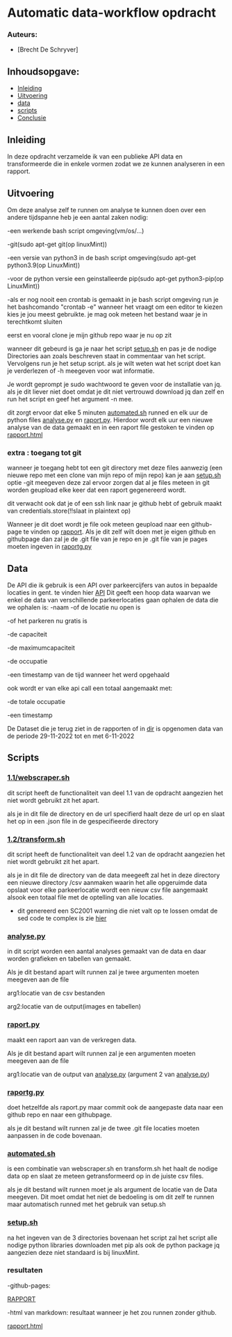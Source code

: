 # Automatic data-workflow opdracht
### Auteurs:
 - [Brecht De Schryver]
## Inhoudsopgave:
 - [Inleiding](#inleiding)
 - [Uitvoering](#uitvoering)
 - [data](#data)
 - [scripts](#resultaten)
 - [Conclusie](#conclusie)
## Inleiding
In deze opdracht verzamelde ik van een publieke API data en transformeerde die in enkele vormen zodat we ze kunnen analyseren in een rapport.
## Uitvoering
Om deze analyse zelf te runnen om analyse te kunnen doen over een andere tijdspanne heb je een aantal zaken nodig:

-een werkende bash script omgeving(vm/os/...)

-git(sudo apt-get git(op linuxMint))

-een versie van python3 in de bash script omgeving(sudo apt-get python3.9(op LinuxMint))

-voor de python versie een geinstalleerde pip(sudo apt-get python3-pip(op LinuxMint))

-als er nog nooit een crontab is gemaakt in je bash script omgeving run je het bashcomando "crontab -e" 
wanneer het vraagt om een editor te kiezen kies je jou meest gebruikte. je mag ook meteen het bestand waar je in terechtkomt sluiten

eerst en vooral clone je mijn github repo waar je nu op zit 

wanneer dit gebeurd is ga je naar het script [setup.sh](https://github.com/BrechtDeSchryver/iataak/blob/main/data-workflow/scripts/setup.sh) en pas je de nodige Directories aan zoals beschreven staat in commentaar van het script. Vervolgens run je het setup script. als je wilt weten wat het script doet kan je verderlezen of -h meegeven voor wat informatie. 

Je wordt geprompt je sudo wachtwoord te geven voor de installatie van jq. als je dit liever niet doet omdat je dit niet vertrouwd download jq dan zelf en run het script en geef het argument -n mee.

dit zorgt ervoor dat elke 5 minuten [automated.sh](https://github.com/BrechtDeSchryver/iataak/blob/main/data-workflow/scripts/automated.sh) runned en elk uur de python files [analyse.py](https://github.com/BrechtDeSchryver/iataak/blob/main/data-workflow/scripts/analyse.py) en [raport.py](https://github.com/BrechtDeSchryver/iataak/blob/main/data-workflow/scripts/report.py). Hierdoor wordt elk uur een nieuwe analyse van de data gemaakt en in een raport file gestoken te vinden op [rapport.html](https://github.com/BrechtDeSchryver/iataak/blob/main/data-workflow/rapport.html)

### extra : toegang tot git 
wanneer je toegang hebt tot een git directory met deze files aanwezig (een nieuwe repo met een clone van mijn repo of mijn repo) kan je aan [setup.sh](https://github.com/BrechtDeSchryver/iataak/blob/main/data-workflow/scripts/setup.sh) optie -git meegeven deze zal ervoor zorgen dat al je files meteen in git worden geupload elke keer dat een raport gegenereerd wordt.

dit verwacht ook dat je of een ssh link naar je github hebt of gebruik maakt van credentials.store(!!slaat in plaintext op)

Wanneer je dit doet wordt je file ook meteen geupload naar een github-page te vinden op [rapport](BrechtDeSchryver.github.io). Als je dit zelf wilt doen met je eigen github en githubpage dan zal je de .git file van je repo en je .git file van je pages moeten ingeven in [raportg.py](https://github.com/BrechtDeSchryver/iataak/blob/main/data-workflow/scripts/reportg.py)
## Data

De API die ik gebruik is een API over parkeercijfers van autos in bepaalde locaties in gent. te vinden hier [API](https://data.stad.gent/api/records/1.0/search/?dataset=bezetting-parkeergarages-real-time&q=&rows=20&facet=name&facet=lastupdate&facet=description&facet=categorie)
Dit geeft een hoop data waarvan we enkel de data van verschillende parkeerlocaties gaan ophalen de data die we ophalen is:
-naam 
-of de locatie nu open is

-of het parkeren nu gratis is

-de capaciteit

-de maximumcapaciteit

-de occupatie 

-een timestamp van de tijd wanneer het werd opgehaald

ook wordt er van elke api call een totaal aangemaakt met:

-de totale occupatie

-een timestamp

De Dataset die je terug ziet in de rapporten of in [dir](https://github.com/BrechtDeSchryver/iataak/blob/main/data-workflow/Data) is opgenomen data van de periode 29-11-2022 tot en met 6-11-2022
## Scripts
### [1.1/webscraper.sh](https://github.com/BrechtDeSchryver/iataak/blob/main/data-workflow/scripts/1.1/webscraper.sh)
dit script heeft de functionaliteit van deel 1.1 van de opdracht aangezien het niet wordt gebruikt zit het apart.

als je in dit file de directory en de url specifierd haalt deze de url op en slaat het op in een .json file in de gespecifieerde directory
### [1.2/transform.sh](https://github.com/BrechtDeSchryver/iataak/blob/main/data-workflow/scripts/transform.sh)
dit script heeft de functionaliteit van deel 1.2 van de opdracht aangezien het niet wordt gebruikt zit het apart.

als je in dit file de directory van de data meegeeft zal het in deze directory een nieuwe directory /csv aanmaken waarin het alle opgeruimde data opslaat voor elke parkeerlocatie wordt een nieuw csv file aangemaakt alsook een totaal file met de optelling van alle locaties.
 - dit genereerd een SC2001 warning die niet valt op te lossen omdat de sed code te complex is zie [hier](https://www.shellcheck.net/wiki/SC2001)

### [analyse.py](https://github.com/BrechtDeSchryver/iataak/blob/main/data-workflow/scripts/analyse.py)
in dit script worden een aantal analyses gemaakt van de data en daar worden grafieken en tabellen van gemaakt.

Als je dit bestand apart wilt runnen zal je twee argumenten moeten meegeven aan de file 

arg1:locatie van de csv bestanden

arg2:locatie van de output(images en tabellen)
### [raport.py](https://github.com/BrechtDeSchryver/iataak/blob/main/data-workflow/scripts/raport.py)
maakt een raport aan van de verkregen data.

Als je dit bestand apart wilt runnen zal je een argumenten moeten meegeven aan de file 

arg1:locatie van de output van [analyse.py](https://github.com/BrechtDeSchryver/iataak/blob/main/data-workflow/scripts/analyse.py) (argument 2 van [analyse.py](https://github.com/BrechtDeSchryver/iataak/blob/main/data-workflow/scripts/analyse.py))
### [raportg.py](https://github.com/BrechtDeSchryver/iataak/blob/main/data-workflow/scripts/raportg.py)
doet hetzelfde als raport.py maar commit ook de aangepaste data naar een github repo en naar een githubpage.

als je dit bestand wilt runnen zal je de twee .git file locaties moeten aanpassen in de code bovenaan.
### [automated.sh](https://github.com/BrechtDeSchryver/iataak/blob/main/data-workflow/scripts/automated.sh)
is een combinatie van webscraper.sh en transform.sh het haalt de nodige data op en slaat ze meteen getransformeerd op in de juiste csv files.

als je dit bestand wilt runnen moet je als argument de locatie van de Data meegeven. Dit moet omdat het niet de bedoeling is om dit zelf te runnen maar automatisch runned met het gebruik van setup.sh
### [setup.sh](https://github.com/BrechtDeSchryver/iataak/blob/main/data-workflow/scripts/setup.sh)
na het ingeven van de 3 directories bovenaan het script zal het script alle nodige python libraries downloaden met pip als ook de python package jq aangezien deze niet standaard is bij linuxMint.
### resultaten
-github-pages:

[RAPPORT](https://BrechtDeSchryver.github.io)

-html van markdown:
resultaat wanneer je het zou runnen zonder github.

[rapport.html](https://github.com/BrechtDeSchryver/iataak/blob/main/data-workflow/rapport.html)
